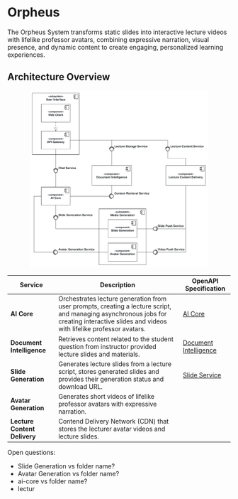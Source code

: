 # Orpheus
The Orpheus System transforms static slides into interactive lecture videos with lifelike professor avatars, combining expressive narration, visual presence, and dynamic content to create engaging, personalized learning experiences.

## Architecture Overview
<!---
The diagram was created with [Apollon](https://apollon.ase.in.tum.de/).
You can edit it by adjusting [OrpheusArchitecture.apollon](./OrpheusArchitecture.apollon).
We recommend using [VsCode](https://code.visualstudio.com/) with the [Apollon Extension](https://marketplace.visualstudio.com/items?itemName=TUMAET.apollon-vscode) to do so.

Once you edited the diagram, make sure to export it as svg to replace the existing [OrpheusArchitecture.svg](./OrpheusArchitecture.svg).
-->
<div style="text-align: center;">
  <img src="./OrpheusArchitecture.svg" alt="Orpheus System Architecture" style="max-width: 80%; height: auto;">
</div>

| Service                      | Description                                                                                                                                                                              | OpenAPI Specification                                                                  |
|------------------------------|------------------------------------------------------------------------------------------------------------------------------------------------------------------------------------------|----------------------------------------------------------------------------------------|
| **AI Core**                  | Orchestrates lecture generation from user prompts, creating a lecture script, and managing asynchronous jobs for creating interactive slides and videos with lifelike professor avatars. | [AI Core](./core/service_core_v1.yaml)                                                 |
| **Document Intelligence**    | Retrieves content related to the student question from instructor provided lecture slides and materials.                                                                                 | [Document Intelligence](./document-intelligence/service_document-intelligence_v1.yaml) |
| **Slide Generation**         | Generates lecture slides from a lecture script, stores generated slides and provides their generation status and download URL.                                                           | [Slide Service](./slides/service_slides_v1.yaml)                                       |
| **Avatar Generation**        | Generates short videos of lifelike professor avatars with expressive narration.                                                                                                          |                                                                                        |
| **Lecture Content Delivery** | Contend Delivery Network (CDN) that stores the lecturer avatar videos and lecture slides.                                                                                                |                                                                                        |

Open questions:
* Slide Generation vs folder name?
* Avatar Generation vs folder name?
* ai-core vs folder name?
* lectur